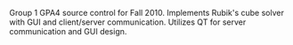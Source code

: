 Group 1 GPA4 source control for Fall 2010.  Implements Rubik's cube solver with GUI and client/server communication.  Utilizes QT for server communication and GUI design.